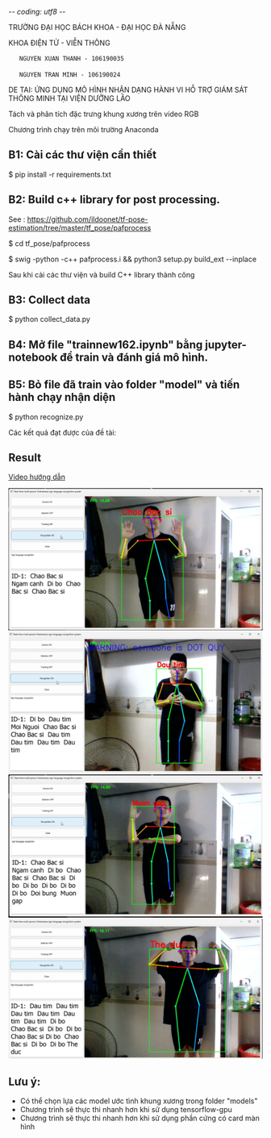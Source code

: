 -*- coding: utf8 -*-

TRƯỜNG ĐẠI HỌC BÁCH KHOA - ĐẠI HỌC ĐÀ NẴNG

KHOA ĐIỆN TỬ - VIỄN THÔNG

       NGUYEN XUAN THANH - 106190035
       
       NGUYEN TRAN MINH - 106190024
       
DE TAI: ỨNG DỤNG MÔ HÌNH NHẬN DẠNG HÀNH VI HỖ TRỢ GIÁM SÁT THÔNG MINH TẠI VIỆN DƯỠNG LÃO

Tách và phân tích đặc trưng khung xương trên video RGB


Chương trình chạy trên môi trường Anaconda

## B1: Cài các thư viện cần thiết

$ pip install -r requirements.txt

## B2: Build c++ library for post processing. 

See : https://github.com/ildoonet/tf-pose-estimation/tree/master/tf_pose/pafprocess

$ cd tf_pose/pafprocess

$ swig -python -c++ pafprocess.i && python3 setup.py build_ext --inplace

Sau khi cài các thư viện và build C++ library thành công


## B3: Collect data

$ python collect_data.py

## B4: Mở file "trainnew162.ipynb" bằng jupyter-notebook để train và đánh giá mô hình.

## B5: Bỏ file đã train vào folder "model" và tiến hành chạy nhận diện

$ python recognize.py

Các kết quả đạt được của đề tài:

## Result

[Video hướng dẫn](https://youtu.be/K2OVymWRZcQ)

<img src="Image/ChaoBacSi.png">

<img src="Image/Dautim.png">

<img src="Image/Muongap.png">

<img src="Image/Theduc.png">

## Lưu ý: 
- Có thể chọn lựa các model ước tình khung xương trong folder "models"
- Chương trình sẽ thực thi nhanh hơn khi sử dụng tensorflow-gpu
- Chương trình sẽ thực thi nhanh hơn khi sử dụng phần cứng có card màn hình
